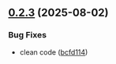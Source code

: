 ## [0.2.3](https://github.com/Finalet/Elegant-Chainable-Firebase/compare/v0.2.2...v0.2.3) (2025-08-02)


### Bug Fixes

* clean code ([bcfd114](https://github.com/Finalet/Elegant-Chainable-Firebase/commit/bcfd1147f579a0b3edf533713536e0cfd6280fcd))
